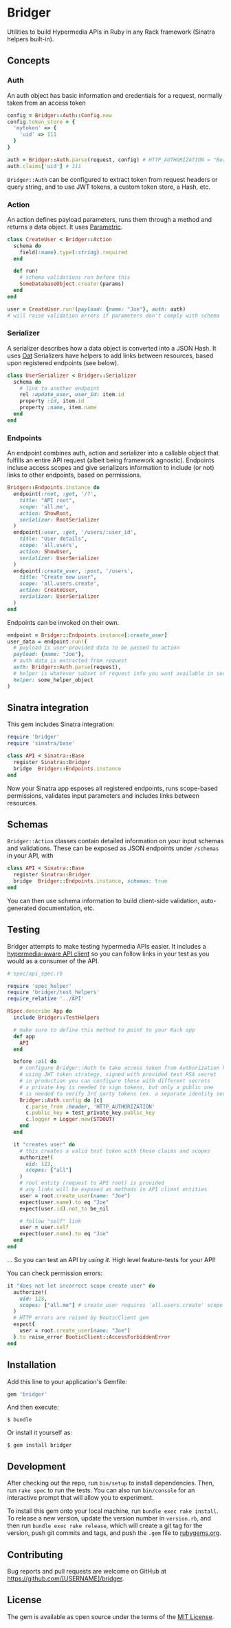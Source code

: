 # Bridger

Utilities to build Hypermedia APIs in Ruby in any Rack framework (Sinatra helpers built-in).

## Concepts

### Auth

An auth object has basic information and credentials for a request, normally taken from an access token

```ruby
config = Bridger::Auth::Config.new
config.token_store = {
  'mytoken' => {
    'uid' => 111
  }
}

auth = Bridger::Auth.parse(request, config) # HTTP_AUTHORIZATION = "Bearer mytoken"
auth.claims['uid'] # 111
```

`Bridger::Auth` can be configured to extract token from request headers or query string, and to use JWT tokens, a custom token store, a Hash, etc.

### Action

An action defines payload parameters, runs them through a method and returns a data object. It uses [Parametric](https://github.com/ismasan/parametric).

```ruby
class CreateUser < Bridger::Action
  schema do
    field(:name).type(:string).required
  end

  def run!
    # schema validations run before this
    SomeDatabaseObject.create!(params)
  end
end

user = CreateUser.run!(payload: {name: "Joe"}, auth: auth)
# will raise validation errors if parameters don't comply with schema
```

### Serializer

A serializer describes how a data object is converted into a JSON Hash. It uses [Oat](https://github.com/ismasan/oat)
Serializers have helpers to add links between resources, based upon registered endpoints (see below).

```ruby
class UserSerializer < Bridger::Serializer
  schema do
    # link to another endpoint
    rel :update_user, user_id: item.id
    property :id, item.id
    property :name, item.name
  end
end
```

### Endpoints

An endpoint combines auth, action and serializer into a callable object that fulfills an entire API request (albeit being framework agnostic).
Endpoints incluse access scopes and give serializers information to include (or not) links to other endpoints, based on permissions.

```ruby
Bridger::Endpoints.instance do
  endpoint(:root, :get, '/?',
    title: "API root",
    scope: 'all.me',
    action: ShowRoot,
    serializer: RootSerializer
  )
  endpoint(:user, :get, '/users/:user_id',
    title: "User details",
    scope: 'all.users',
    action: ShowUser,
    serializer: UserSerializer
  )
  endpoint(:create_user, :post, '/users',
    title: "Create new user",
    scope: 'all.users.create',
    action: CreateUser,
    serializer: UserSerializer
  )
end
```

Endpoints can be invoked on their own.

```ruby
endpoint = Bridger::Endpoints.instance[:create_user]
user_data = endpoint.run!(
  # payload is user-provided data to be passed to action
  payload: {name: "Joe"},
  # auth data is extracted from request
  auth: Bridger::Auth.parse(request),
  # helper is whatever subset of request info you want available in serializers
  helper: some_helper_object
)
```

## Sinatra integration

This gem includes Sinatra integration:

```ruby
require 'bridger'
require 'sinatra/base'

class API < Sinatra::Base
  register Sinatra::Bridger
  bridge  Bridger::Endpoints.instance
end
```

Now your Sinatra app esposes all registered endpoints, runs scope-based permissions, validates input parameters and includes links between resources.

## Schemas

`Bridger::Action` classes contain detailed information on your input schemas and validations.
These can be exposed as JSON endpoints under `/schemas` in your API, with

```ruby
class API < Sinatra::Base
  register Sinatra::Bridger
  bridge  Bridger::Endpoints.instance, schemas: true
end
```

You can then use schema information to build client-side validation, auto-generated documentation, etc.

## Testing

Bridger attempts to make testing hypermedia APIs easier. It includes a [hypermedia-aware API client](https://github.com/bootic/bootic_client.rb) so you can follow links in your test as you would as a consumer of the API.

```ruby
# spec/api_spec.rb

require 'spec_helper'
require 'bridger/test_helpers'
require_relative '../API'

RSpec.describe App do
  include Bridger::TestHelpers

  # make sure to define this method to point to your Rack app
  def app
    API
  end

  before :all do
    # configure Bridger::Auth to take access token from Authorization header
    # using JWT token strategy, signed with provided test RSA secret
    # in production you can configure these with different secrets
    # a private key is needed to sign tokens, but only a public one
    # is needed to verify 3rd party tokens (ex. a separate identity service)
    Bridger::Auth.config do |c|
      c.parse_from :header, 'HTTP_AUTHORIZATION'
      c.public_key = test_private_key.public_key
      c.logger = Logger.new(STDOUT)
    end
  end

  it "creates user" do
    # this creates a valid test token with these claims and scopes
    authorize!(
      uid: 123,
      scopes: ["all"]
    )
    # root entity (request to API root) is provided
    # any links will be exposed as methods in API client entities
    user = root.create_user(name: "Joe")
    expect(user.name).to eq "Joe"
    expect(user.id).not_to be_nil

    # follow "self" link
    user = user.self
    expect(user.name).to eq "Joe"
  end
end
```

... So you can test an API by _using it_. High level feature-tests for your API!

You can check permission errors:

```ruby
it "does not let incorrect scope create user" do
  authorize!(
    uid: 123,
    scopes: ["all.me"] # create_user requires 'all.users.create' scope
  )
  # HTTP errors are raised by BooticClient gem
  expect{
    user = root.create_user(name: "Joe")
  }.to raise_error BooticClient::AccessForbiddenError
end
```

## Installation

Add this line to your application's Gemfile:

```ruby
gem 'bridger'
```

And then execute:

    $ bundle

Or install it yourself as:

    $ gem install bridger

## Development

After checking out the repo, run `bin/setup` to install dependencies. Then, run `rake spec` to run the tests. You can also run `bin/console` for an interactive prompt that will allow you to experiment.

To install this gem onto your local machine, run `bundle exec rake install`. To release a new version, update the version number in `version.rb`, and then run `bundle exec rake release`, which will create a git tag for the version, push git commits and tags, and push the `.gem` file to [rubygems.org](https://rubygems.org).

## Contributing

Bug reports and pull requests are welcome on GitHub at https://github.com/[USERNAME]/bridger.

## License

The gem is available as open source under the terms of the [MIT License](https://opensource.org/licenses/MIT).
